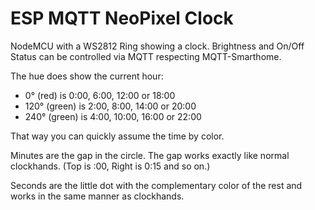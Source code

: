 # ESP MQTT NeoPixel Clock

NodeMCU with a WS2812 Ring showing a clock.
Brightness and On/Off Status can be controlled via MQTT respecting MQTT-Smarthome.

The hue does show the current hour:
- 0° (red) is 0:00, 6:00, 12:00 or 18:00
- 120° (green) is 2:00, 8:00, 14:00 or 20:00
- 240° (green) is 4:00, 10:00, 16:00 or 22:00

That way you can quickly assume the time by color.

Minutes are the gap in the circle. The gap works exactly like normal clockhands. (Top is :00, Right is 0:15 and so on.)

Seconds are the little dot with the complementary color of the rest and works in the same manner as clockhands.

